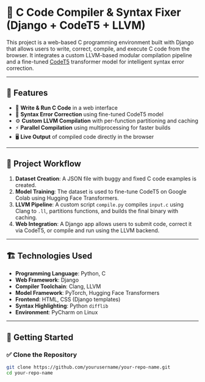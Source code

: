 # 🧠 C Code Compiler & Syntax Fixer (Django + CodeT5 + LLVM)

This project is a web-based C programming environment built with Django that allows users to write, correct, compile, and execute C code from the browser. It integrates a custom LLVM-based modular compilation pipeline and a fine-tuned [CodeT5](https://huggingface.co/Salesforce/codet5-small) transformer model for intelligent syntax error correction.

---

## 🌟 Features

- 🧾 **Write & Run C Code** in a web interface  
- 🧠 **Syntax Error Correction** using fine-tuned CodeT5 model  
- ⚙️ **Custom LLVM Compilation** with per-function partitioning and caching  
- ⚡ **Parallel Compilation** using multiprocessing for faster builds  
- 🖥️ **Live Output** of compiled code directly in the browser  

---

## 📌 Project Workflow

1. **Dataset Creation**: A JSON file with buggy and fixed C code examples is created.
2. **Model Training**: The dataset is used to fine-tune CodeT5 on Google Colab using Hugging Face Transformers.
3. **LLVM Pipeline**: A custom script `compile.py` compiles `input.c` using Clang to `.ll`, partitions functions, and builds the final binary with caching.
4. **Web Integration**: A Django app allows users to submit code, correct it via CodeT5, or compile and run using the LLVM backend.

---

## 🏗️ Technologies Used

- **Programming Language**: Python, C  
- **Web Framework**: Django  
- **Compiler Toolchain**: Clang, LLVM  
- **Model Framework**: PyTorch, Hugging Face Transformers  
- **Frontend**: HTML, CSS (Django templates)  
- **Syntax Highlighting**: Python `difflib`  
- **Environment**: PyCharm on Linux  

---

## 🚀 Getting Started

### ✅ Clone the Repository

```bash
git clone https://github.com/yourusername/your-repo-name.git
cd your-repo-name
